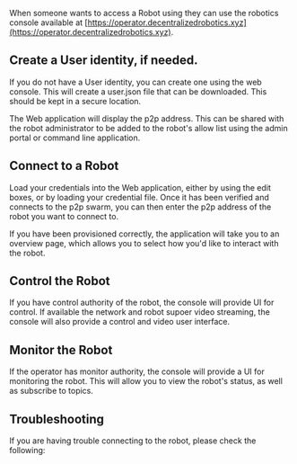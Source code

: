 When someone wants to access a Robot using they can use the robotics console available at [https://operator.decentralizedrobotics.xyz](https://operator.decentralizedrobotics.xyz). 

## Create a User identity, if needed.
If you do not have a User identity, you can create one using the web console. This will create a user.json file that can be downloaded. This should be kept in a secure location.

The Web application will display the p2p address. This can be shared with the robot administrator to be added to the robot's allow list using the admin portal or command line application.

## Connect to a Robot
Load your credentials into the Web application, either by using the edit boxes, or by loading your credential file. Once it has been verified and connects to the p2p swarm, you can then enter the p2p address of the robot you want to connect to.

If you have been provisioned correctly, the application will take you to an overview page, which allows you to select how you'd like to interact with the robot.

## Control the Robot
If you have control authority of the robot, the console will provide UI for control. If available the network and robot supoer video streaming, the console will also provide a control and video user interface.

## Monitor the Robot
If the operator has monitor authority, the console will provide a UI for monitoring the robot. This will allow you to view the robot's status, as well as subscribe to topics.

## Troubleshooting
If you are having trouble connecting to the robot, please check the following:


